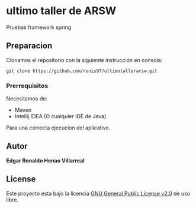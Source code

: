 # ultimo taller de ARSW

Pruebas framework spring

## Preparacion

Clonamos el repositorio con la siguiente instrucción en consola:

```
git clone https://github.com/ronis97/ultimotallerarsw.git
```


### Prerrequisitos

Necesitamos de:
* Maven
* Intellij IDEA (O cualquier IDE de Java)

Para una correcta ejecucion del aplicativo.





## Autor

**Edgar Ronaldo Henao Villarreal**


## License

Este proyecto esta bajo la licencia [GNU General Public License v2.0](https://github.com/ronis97/ARSW-T1/blob/master/LICENSE) de uso libre. 




